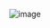 ![image](https://github.com/rajatsinghal01/Spotify-Clone/assets/78733201/35a3b317-4219-4581-8262-2dc420a85baa)
